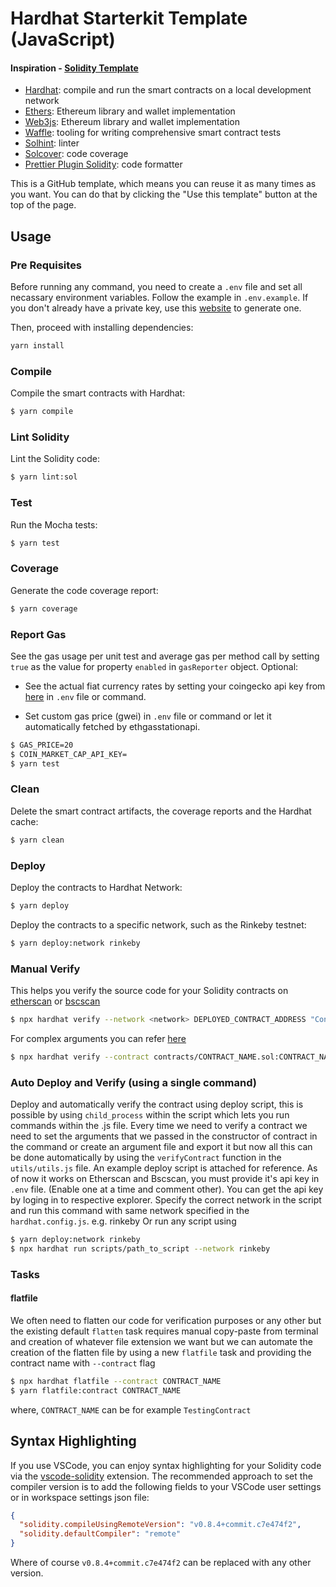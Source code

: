 # Hardhat Starterkit Template (JavaScript)

#### Inspiration - [Solidity Template](https://github.com/paulrberg/solidity-template)

- [Hardhat](https://github.com/nomiclabs/hardhat): compile and run the smart contracts on a local development network
- [Ethers](https://github.com/ethers-io/ethers.js/): Ethereum library and wallet implementation
- [Web3js](https://github.com/ChainSafe/web3.js): Ethereum library and wallet implementation
- [Waffle](https://github.com/EthWorks/Waffle): tooling for writing comprehensive smart contract tests
- [Solhint](https://github.com/protofire/solhint): linter
- [Solcover](https://github.com/sc-forks/solidity-coverage): code coverage
- [Prettier Plugin Solidity](https://github.com/prettier-solidity/prettier-plugin-solidity): code formatter

This is a GitHub template, which means you can reuse it as many times as you want. You can do that by clicking the "Use this
template" button at the top of the page.

## Usage

### Pre Requisites

Before running any command, you need to create a `.env` file and set all necassary environment variables.
Follow the example in `.env.example`. If you don't already have a private key, use this [website](https://vanity-eth.tk/) to generate one.

Then, proceed with installing dependencies:

```sh
yarn install
```

### Compile

Compile the smart contracts with Hardhat:

```sh
$ yarn compile
```
### Lint Solidity

Lint the Solidity code:

```sh
$ yarn lint:sol
```

### Test

Run the Mocha tests:

```sh
$ yarn test
```

### Coverage

Generate the code coverage report:

```sh
$ yarn coverage
```

### Report Gas

See the gas usage per unit test and average gas per method call by setting `true` as the value for property `enabled` in `gasReporter` object.
Optional:

- See the actual fiat currency rates by setting your coingecko api key from [here](https://coinmarketcap.com/api/pricing/) in `.env` file or command.

- Set custom gas price (gwei) in `.env` file or command or let it automatically fetched by ethgasstationapi.

```sh
$ GAS_PRICE=20
$ COIN_MARKET_CAP_API_KEY=
$ yarn test
```

### Clean

Delete the smart contract artifacts, the coverage reports and the Hardhat cache:

```sh
$ yarn clean
```

### Deploy

Deploy the contracts to Hardhat Network:

```sh
$ yarn deploy
```

Deploy the contracts to a specific network, such as the Rinkeby testnet:

```sh
$ yarn deploy:network rinkeby
```

### Manual Verify

This helps you verify the source code for your Solidity contracts on [etherscan](https://etherscan.io/) or [bscscan](https://bscscan.com/)

```sh
$ npx hardhat verify --network <network> DEPLOYED_CONTRACT_ADDRESS "Constructor argument 1" "Constructor argument 2"
```

For complex arguments you can refer [here](https://hardhat.org/plugins/nomiclabs-hardhat-etherscan.html)

```sh
$ npx hardhat verify --contract contracts/CONTRACT_NAME.sol:CONTRACT_NAME --network <network> --constructor-args arguments/FILENAME.js DEPLOYED_CONTRACT_ADDRESS
```

### Auto Deploy and Verify (using a single command)

Deploy and automatically verify the contract using deploy script, this is possible by using `child_process` within the script which lets you
run commands within the .js file. Every time we need to verify a contract we need to set the arguments that we passed in the constructor of contract 
in the command or create an argument file and export it but now all this can be done automatically by using the `verifyContract` function in 
the `utils/utils.js` file. An example deploy script is attached for reference.
As of now it works on Etherscan and Bscscan, you must provide it's api key in `.env` file. (Enable one at a time and comment other).
You can get the api key by loging in to respective explorer.
Specify the correct network in the script and run this command with same network specified in the `hardhat.config.js`. e.g. rinkeby 
Or run any script using

```sh
$ yarn deploy:network rinkeby
$ npx hardhat run scripts/path_to_script --network rinkeby
```

### Tasks

#### flatfile

We often need to flatten our code for verification purposes or any other but the existing default `flatten` task requires manual copy-paste from terminal
and creation of whatever file extension we want but we can automate the creation of the flatten file by using a new `flatfile` task and providing the
contract name with `--contract` flag

```sh
$ npx hardhat flatfile --contract CONTRACT_NAME
$ yarn flatfile:contract CONTRACT_NAME
```

where, `CONTRACT_NAME` can be for example `TestingContract`

## Syntax Highlighting

If you use VSCode, you can enjoy syntax highlighting for your Solidity code via the
[vscode-solidity](https://github.com/juanfranblanco/vscode-solidity) extension. The recommended approach to set the
compiler version is to add the following fields to your VSCode user settings or in workspace settings json file:

```json
{
  "solidity.compileUsingRemoteVersion": "v0.8.4+commit.c7e474f2",
  "solidity.defaultCompiler": "remote"
}
```

Where of course `v0.8.4+commit.c7e474f2` can be replaced with any other version.
